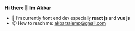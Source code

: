 ### Hi there 👋 Im Akbar

- 🌱 I’m currently front end dev especially <b>react js</b> and <b>vue js</b>
- 📫 How to reach me: akbarzaiemp@gmail.com

<!--
**akbarzaiem/akbarzaiem** is a ✨ _special_ ✨ repository because its `README.md` (this file) appears on your GitHub profile.

Here are some ideas to get you started:

- 🔭 I’m currently working on ...
- 🌱 I’m currently learning ...
- 👯 I’m looking to collaborate on ...
- 🤔 I’m looking for help with ...
- 💬 Ask me about 
- 📫 How to reach me: ...
- 😄 Pronouns: ...
- ⚡ Fun fact: ...
-->
